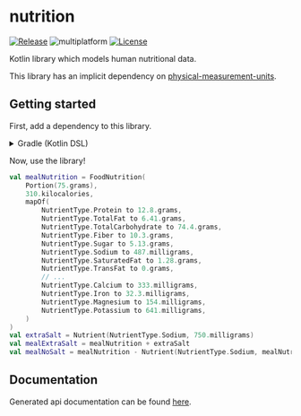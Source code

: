 # nutrition

[![Release](https://img.shields.io/maven-central/v/io.github.john-tuesday/nutrition?logo=Sonatype&labelColor=white&logoColor=black&style=flat-square)](https://central.sonatype.com/search?q=nutrition&namespace=io.github.john-tuesday)
![multiplatform](https://img.shields.io/badge/kotlin-multiplatform-7F52FF?logo=Kotlin&labelColor=white&style=flat-square)
[![License](https://img.shields.io/github/license/John-Tuesday/nutrition?logo=Open-Source-Initiative&labelColor=white&style=flat-square)](LICENSE)

Kotlin library which models human nutritional data.

This library has an implicit dependency on [physical-measurement-units](https://github.com/John-Tuesday/physical-measurement-units).

## Getting started

First, add a dependency to this library.

<details>

<summary>Gradle (Kotlin DSL)</summary>

```kotlin
// build.gradle.kts

dependencies {
    implementation("io.github.john-tuesday:nutrition:$version")

    // Optional, adds test fixtures
    testImplementation("io.github.john-tuesday:nutrition-test:$version")
}
```

</details>

Now, use the library!

```kotlin
val mealNutrition = FoodNutrition(
    Portion(75.grams),
    310.kilocalories,
    mapOf(
        NutrientType.Protein to 12.8.grams,
        NutrientType.TotalFat to 6.41.grams,
        NutrientType.TotalCarbohydrate to 74.4.grams,
        NutrientType.Fiber to 10.3.grams,
        NutrientType.Sugar to 5.13.grams,
        NutrientType.Sodium to 487.milligrams,
        NutrientType.SaturatedFat to 1.28.grams,
        NutrientType.TransFat to 0.grams,
        // ...
        NutrientType.Calcium to 333.milligrams,
        NutrientType.Iron to 32.3.milligrams,
        NutrientType.Magnesium to 154.milligrams,
        NutrientType.Potassium to 641.milligrams,
    )
)
val extraSalt = Nutrient(NutrientType.Sodium, 750.milligrams)
val mealExtraSalt = mealNutrition + extraSalt
val mealNoSalt = mealNutrition - Nutrient(NutrientType.Sodium, mealNutrition.nutrients[NutrientType.Sodium])
```

## Documentation

Generated api documentation can be found [here](https://john-tuesday.github.io/nutrition/documentation/).
